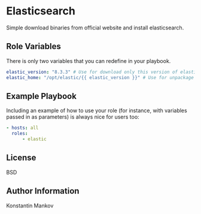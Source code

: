 Elasticsearch
=========

Simple download binaries from official website and install elasticsearch.

Role Variables
--------------
There is only two variables that you can redefine in your playbook.
```yaml
elastic_version: "8.3.3" # Use for download only this version of elastic
elastic_home: "/opt/elastic/{{ elastic_version }}" # Use for unpackage distro and create ES_HOME variable
```

Example Playbook
----------------

Including an example of how to use your role (for instance, with variables passed in as parameters) is always nice for users too:

```yaml
- hosts: all
  roles:
      - elastic
```

License
-------

BSD

Author Information
------------------

Konstantin Mankov
